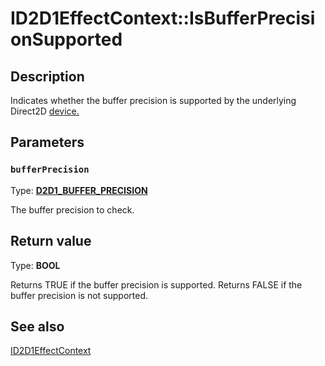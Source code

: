 # ID2D1EffectContext::IsBufferPrecisionSupported

## Description

 Indicates whether the buffer precision is supported by the underlying Direct2D [device.](https://learn.microsoft.com/windows/desktop/api/d2d1_1/nn-d2d1_1-id2d1device)

## Parameters

### `bufferPrecision`

Type: **[D2D1_BUFFER_PRECISION](https://learn.microsoft.com/windows/desktop/api/d2d1_1/ne-d2d1_1-d2d1_buffer_precision)**

The buffer precision to check.

## Return value

Type: **BOOL**

Returns TRUE if the buffer precision is supported. Returns FALSE if the buffer precision is not supported.

## See also

[ID2D1EffectContext](https://learn.microsoft.com/windows/desktop/api/d2d1effectauthor/nn-d2d1effectauthor-id2d1effectcontext)